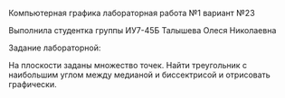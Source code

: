 Компьютерная графика лабораторная работа №1 вариант №23

Выполнила студентка группы ИУ7-45Б Талышева Олеся Николаевна

Задание лабораторной:

На плоскости заданы множество точек. Найти треугольник с наибольшим углом между медианой и биссектрисой и отрисовать графически.
